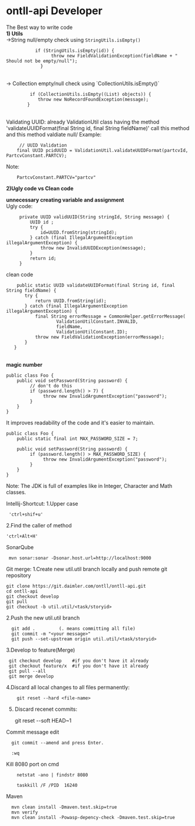 # ontll-api Developer



The Best way to write code<br>
<b>1) Utils</b><br>
   ->String null/empty check using `StringUtils.isEmpty()`
     
               if (StringUtils.isEmpty(id)) {
                     throw new FieldValidationException(fieldName + " Should not be empty/null");
                 }
  <br>
   -> Collection empty/null check using  `CollectionUtils.isEmpty()`
    
             if (CollectionUtils.isEmpty((List) objects)) {
                throw new NoRecordFoundException(message);
            }
   <br> 
   Validating UUID: already ValidationUtil class having the method 'validateUUIDFormat(final String id, final String fieldName)'
   call this method and this method valdiate null/
   Example:
        
         // UUID Validation
        final UUID pcidUUID = ValidationUtil.validateUUIDFormat(partcvId, PartcvConstant.PARTCV);
           
   Note: 
        
        PartcvConstant.PARTCV="partcv"
   
    
   
 <b>2)Ugly code vs Clean code</b>
 
 <b>unnecessary creating variable and assignment </b><br>
  Ugly code:
         
         private UUID validUUID(String stringId, String message) {
             UUID id ;
             try {
                 id=UUID.fromString(stringId);
             } catch (final IllegalArgumentException illegalArgumentException) {
                 throw new InvalidUUIDException(message);
             }
             return id;
         }
                  
  clean code
   
        public static UUID validateUUIDFormat(final String id, final String fieldName) {
           try {
               return UUID.fromString(id);
           } catch (final IllegalArgumentException illegalArgumentException) {
               final String errorMessage = CommonHelper.getErrorMessage(
                       ValidationUtilConstant.INVALID,
                       fieldName,
                       ValidationUtilConstant.ID);
               throw new FieldValidationException(errorMessage);
           }
       }
 
   <br>
    <b>magic number</b>
    
    public class Foo {
        public void setPassword(String password) {
             // don't do this
             if (password.length() > 7) {
                  throw new InvalidArgumentException("password");
             }
        }
    }
    
   It improves readability of the code and it's easier to maintain.
   
    public class Foo {
        public static final int MAX_PASSWORD_SIZE = 7;
    
        public void setPassword(String password) {
             if (password.length() > MAX_PASSWORD_SIZE) {
                  throw new InvalidArgumentException("password");
             }
        }
    }
   Note:
    The JDK is full of examples like in Integer, Character and Math classes.
  
  Intellij-Shortcut:
   1.Upper case
     
     'ctrl+shif+u'
   2.Find the caller of method
   
    'ctrl+Alt+H'
   
   SonarQube
     
     mvn sonar:sonar -Dsonar.host.url=http://localhost:9000
     
   Git merge: 
   1.Create new util.util branch locally and push remote git repository
       
    git clone https://git.daimler.com/ontll/ontll-api.git
    cd ontll-api
    git checkout develop
    git pull
    git checkout -b util.util/<task/storyid>    

   2.Push the new util.util branch
      
      git add .         (. means committing all file)
      git commit -m "<your message>"
      git push --set-upstream origin util.util/<task/storyid>
     
      
   3.Develop to feature(Merge)
     
     git checkout develop    #if you don't have it already
     git checkout feature/x  #if you don't have it already
     git pull --all
     git merge develop
   
   
   4.Discard all local changes to all files permanently:
        
        git reset --hard <file-name>
        
   5. Discard recenet commits:
   
        
        git reset --soft HEAD~1
      
  
   Commit message edit
   
      git commit --amend and press Enter.
      
      :wq
       
       

       
Kill 8080 port on cmd

        netstat -ano | findstr 8080
        
        taskkill /F /PID  16240
  Maven
  
      mvn clean install -Dmaven.test.skip=true  
      mvn verify
      mvn clean install -Powasp-depency-check -Dmaven.test.skip=true
          
        